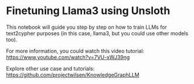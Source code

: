 # Finetuning Llama3 using Unsloth

This notebook will guide you step by step on how to train LLMs for text2cypher purposes (in this case, llama3, but you could use other models too).

For more information, you could watch this video tutorial: https://www.youtube.com/watch?v=7VU-xWJ39ng

Explore other use case and tutorials: https://github.com/projectwilsen/KnowledgeGraphLLM
